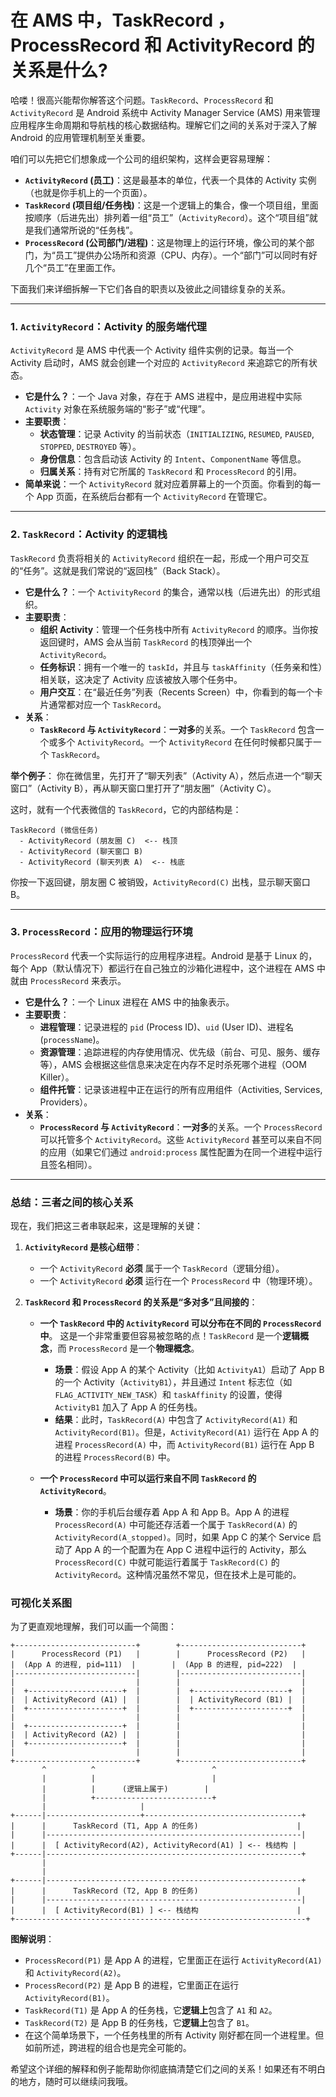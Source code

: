 # 在 AMS 中，TaskRecord ，ProcessRecord 和 ActivityRecord 的关系是什么?

哈喽！很高兴能帮你解答这个问题。`TaskRecord`、`ProcessRecord` 和 `ActivityRecord` 是 Android 系统中 Activity Manager Service (AMS) 用来管理应用程序生命周期和导航栈的核心数据结构。理解它们之间的关系对于深入了解 Android 的应用管理机制至关重要。

咱们可以先把它们想象成一个公司的组织架构，这样会更容易理解：

*   **`ActivityRecord` (员工)**：这是最基本的单位，代表一个具体的 Activity 实例（也就是你手机上的一个页面）。
*   **`TaskRecord` (项目组/任务栈)**：这是一个逻辑上的集合，像一个项目组，里面按顺序（后进先出）排列着一组“员工”（`ActivityRecord`）。这个“项目组”就是我们通常所说的“任务栈”。
*   **`ProcessRecord` (公司部门/进程)**：这是物理上的运行环境，像公司的某个部门，为“员工”提供办公场所和资源（CPU、内存）。一个“部门”可以同时有好几个“员工”在里面工作。

下面我们来详细拆解一下它们各自的职责以及彼此之间错综复杂的关系。

---

### 1. `ActivityRecord`：Activity 的服务端代理

`ActivityRecord` 是 AMS 中代表一个 Activity 组件实例的记录。每当一个 Activity 启动时，AMS 就会创建一个对应的 `ActivityRecord` 来追踪它的所有状态。

*   **它是什么？**：一个 Java 对象，存在于 AMS 进程中，是应用进程中实际 `Activity` 对象在系统服务端的“影子”或“代理”。
*   **主要职责**：
    *   **状态管理**：记录 Activity 的当前状态（`INITIALIZING`, `RESUMED`, `PAUSED`, `STOPPED`, `DESTROYED` 等）。
    *   **身份信息**：包含启动该 Activity 的 `Intent`、`ComponentName` 等信息。
    *   **归属关系**：持有对它所属的 `TaskRecord` 和 `ProcessRecord` 的引用。
*   **简单来说**：一个 `ActivityRecord` 就对应着屏幕上的一个页面。你看到的每一个 App 页面，在系统后台都有一个 `ActivityRecord` 在管理它。

---

### 2. `TaskRecord`：Activity 的逻辑栈

`TaskRecord` 负责将相关的 `ActivityRecord` 组织在一起，形成一个用户可交互的“任务”。这就是我们常说的“返回栈”（Back Stack）。

*   **它是什么？**：一个 `ActivityRecord` 的集合，通常以栈（后进先出）的形式组织。
*   **主要职责**：
    *   **组织 Activity**：管理一个任务栈中所有 `ActivityRecord` 的顺序。当你按返回键时，AMS 会从当前 `TaskRecord` 的栈顶弹出一个 `ActivityRecord`。
    *   **任务标识**：拥有一个唯一的 `taskId`，并且与 `taskAffinity`（任务亲和性）相关联，这决定了 Activity 应该被放入哪个任务中。
    *   **用户交互**：在“最近任务”列表（Recents Screen）中，你看到的每一个卡片通常都对应一个 `TaskRecord`。
*   **关系**：
    *   **`TaskRecord` 与 `ActivityRecord`**：**一对多**的关系。一个 `TaskRecord` 包含一个或多个 `ActivityRecord`。一个 `ActivityRecord` 在任何时候都只属于一个 `TaskRecord`。

**举个例子**：
你在微信里，先打开了“聊天列表”（Activity A），然后点进一个“聊天窗口”（Activity B），再从聊天窗口里打开了“朋友圈”（Activity C）。

这时，就有一个代表微信的 `TaskRecord`，它的内部结构是：
```
TaskRecord (微信任务)
  - ActivityRecord (朋友圈 C)  <-- 栈顶
  - ActivityRecord (聊天窗口 B)
  - ActivityRecord (聊天列表 A)  <-- 栈底
```
你按一下返回键，朋友圈 C 被销毁，`ActivityRecord(C)` 出栈，显示聊天窗口 B。

---

### 3. `ProcessRecord`：应用的物理运行环境

`ProcessRecord` 代表一个实际运行的应用程序进程。Android 是基于 Linux 的，每个 App（默认情况下）都运行在自己独立的沙箱化进程中，这个进程在 AMS 中就由 `ProcessRecord` 来表示。

*   **它是什么？**：一个 Linux 进程在 AMS 中的抽象表示。
*   **主要职责**：
    *   **进程管理**：记录进程的 `pid` (Process ID)、`uid` (User ID)、进程名 (`processName`)。
    *   **资源管理**：追踪进程的内存使用情况、优先级（前台、可见、服务、缓存等），AMS 会根据这些信息来决定在内存不足时杀死哪个进程（OOM Killer）。
    *   **组件托管**：记录该进程中正在运行的所有应用组件（Activities, Services, Providers）。
*   **关系**：
    *   **`ProcessRecord` 与 `ActivityRecord`**：**一对多**的关系。一个 `ProcessRecord` 可以托管多个 `ActivityRecord`。这些 `ActivityRecord` 甚至可以来自不同的应用（如果它们通过 `android:process` 属性配置为在同一个进程中运行且签名相同）。

---

### 总结：三者之间的核心关系

现在，我们把这三者串联起来，这是理解的关键：

1.  **`ActivityRecord` 是核心纽带**：
    *   一个 `ActivityRecord` **必须** 属于一个 `TaskRecord`（逻辑分组）。
    *   一个 `ActivityRecord` **必须** 运行在一个 `ProcessRecord` 中（物理环境）。

2.  **`TaskRecord` 和 `ProcessRecord` 的关系是“多对多”且间接的**：
    *   **一个 `TaskRecord` 中的 `ActivityRecord` 可以分布在不同的 `ProcessRecord` 中**。
        这是一个非常重要但容易被忽略的点！`TaskRecord` 是一个**逻辑概念**，而 `ProcessRecord` 是一个**物理概念**。
        *   **场景**：假设 App A 的某个 Activity（比如 `ActivityA1`）启动了 App B 的一个 Activity（`ActivityB1`），并且通过 `Intent` 标志位（如 `FLAG_ACTIVITY_NEW_TASK`）和 `taskAffinity` 的设置，使得 `ActivityB1` 加入了 App A 的任务栈。
        *   **结果**：此时，`TaskRecord(A)` 中包含了 `ActivityRecord(A1)` 和 `ActivityRecord(B1)`。但是，`ActivityRecord(A1)` 运行在 App A 的进程 `ProcessRecord(A)` 中，而 `ActivityRecord(B1)` 运行在 App B 的进程 `ProcessRecord(B)` 中。

    *   **一个 `ProcessRecord` 中可以运行来自不同 `TaskRecord` 的 `ActivityRecord`**。
        *   **场景**：你的手机后台缓存着 App A 和 App B。App A 的进程 `ProcessRecord(A)` 中可能还存活着一个属于 `TaskRecord(A)` 的 `ActivityRecord(A_stopped)`。同时，如果 App C 的某个 Service 启动了 App A 的一个配置为在 App C 进程中运行的 Activity，那么 `ProcessRecord(C)` 中就可能运行着属于 `TaskRecord(C)` 的 `ActivityRecord`。这种情况虽然不常见，但在技术上是可能的。

### 可视化关系图

为了更直观地理解，我们可以画一个简图：

```
+---------------------------+        +---------------------------+
|      ProcessRecord (P1)   |        |      ProcessRecord (P2)   |
|  (App A 的进程, pid=111)  |        |  (App B 的进程, pid=222)  |
|---------------------------|        |---------------------------|
|                           |        |                           |
|  +---------------------+  |        |  +---------------------+  |
|  | ActivityRecord (A1) |  |        |  | ActivityRecord (B1) |  |
|  +---------------------+  |        |  +---------------------+  |
|                           |        |                           |
|  +---------------------+  |        |                           |
|  | ActivityRecord (A2) |  |        |                           |
|  +---------------------+  |        |                           |
|                           |        |                           |
+---------------------------+        +---------------------------+
       ^          ^                          ^
       |          |                          |
       |          |      (逻辑上属于)        |
       |          +--------------------------+
       |                     |
+------|---------------------+-----------------------------------+
|      |      TaskRecord (T1, App A 的任务)                      |
|      |---------------------------------------------------------|
|      |  [ ActivityRecord(A2), ActivityRecord(A1) ] <-- 栈结构 |
+------|---------------------------------------------------------+
       |
       |
+------|---------------------------------------------------------+
|      |      TaskRecord (T2, App B 的任务)                      |
|      |---------------------------------------------------------|
|      |  [ ActivityRecord(B1) ] <-- 栈结构                      |
+-----------------------------------------------------------------+
```

**图解说明**：

*   `ProcessRecord(P1)` 是 App A 的进程，它里面正在运行 `ActivityRecord(A1)` 和 `ActivityRecord(A2)`。
*   `ProcessRecord(P2)` 是 App B 的进程，它里面正在运行 `ActivityRecord(B1)`。
*   `TaskRecord(T1)` 是 App A 的任务栈，它**逻辑上**包含了 `A1` 和 `A2`。
*   `TaskRecord(T2)` 是 App B 的任务栈，它**逻辑上**包含了 `B1`。
*   在这个简单场景下，一个任务栈里的所有 Activity 刚好都在同一个进程里。但如前所述，跨进程的组合也是完全可能的。

希望这个详细的解释和例子能帮助你彻底搞清楚它们之间的关系！如果还有不明白的地方，随时可以继续问我哦。